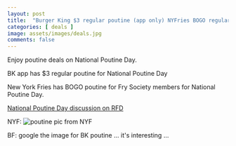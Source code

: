 ```yaml
---
layout: post
title:  "Burger King $3 regular poutine (app only) NYFries BOGO regular size poutine (membership required) April 11 only"
categories: [ deals ]
image: assets/images/deals.jpg
comments: false
---
```


Enjoy poutine deals on National Poutine Day.

BK app has $3 regular poutine for National Poutine Day

New York Fries has BOGO poutine for Fry Society members for National Poutine Day.

[National Poutine Day discussion on RFD](https://forums.redflagdeals.com/national-poutine-day-burger-king-3-regular-poutine-app-only-nyfries-bogo-regular-size-poutine-membership-required-april-11-only-2686423/#p38927164)

NYF:
![poutine pic from NYF](https://static.wixstatic.com/media/bdf8b6_17c57962f92b40aab26068782cf4f8dc~mv2.png/v1/fill/w_625,h_478,al_c,q_85,usm_0.66_1.00_0.01,enc_auto/bdf8b6_17c57962f92b40aab26068782cf4f8dc~mv2.png)

BF: google the image for BK poutine ... it's interesting ...
